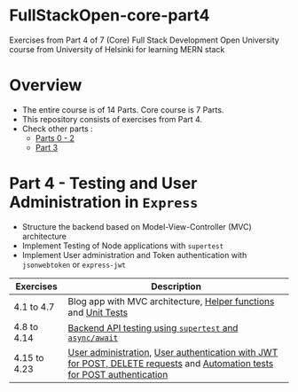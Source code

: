 # FullStackOpen-core-part4
Exercises from Part 4 of 7 (Core) Full Stack Development Open University course from University of Helsinki for learning MERN stack

# Overview
- The entire course is of 14 Parts. Core course is 7 Parts.
- This repository consists of exercises from Part 4.
- Check other parts :
  - [Parts 0 - 2](https://github.com/prak112/fullstack-open-core)
  - [Part 3](https://github.com/prak112/FullStackOpen-core-part3)
 
# Part 4 - Testing and User Administration in `Express`
- Structure the backend based on Model-View-Controller (MVC) architecture
- Implement Testing of Node applications with `supertest`
- Implement User administration and Token authentication with `jsonwebtoken` or `express-jwt`

| Exercises | Description |
| --- | --- |
| 4.1 to 4.7 | Blog app with MVC architecture, [Helper functions](/utils/list_helper.js) and [Unit Tests](/tests/list_helper.test.js) |
| 4.8 to 4.14 | [Backend API testing using `supertest` and `async/await`](/tests/blog_api.test.js) |
| 4.15 to 4.23 | [User administration](/controllers/login.js), [User authentication with JWT for POST, DELETE requests](/utils/middleware.js) and [Automation tests for POST authentication](/tests/blog_api.test.js) |
